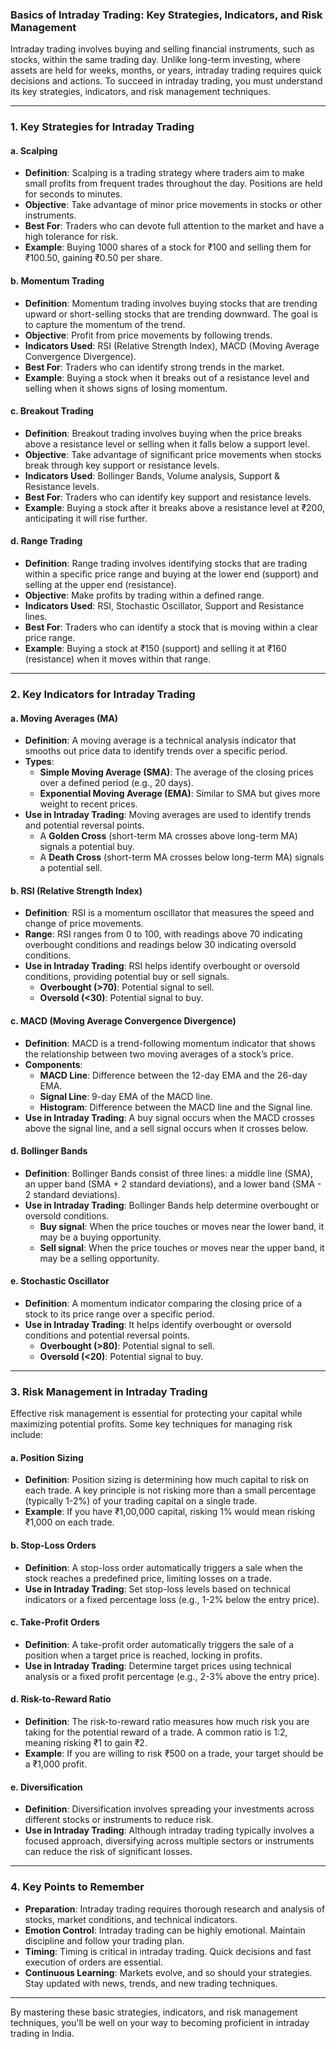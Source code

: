 ### Basics of Intraday Trading: Key Strategies, Indicators, and Risk Management

Intraday trading involves buying and selling financial instruments, such as stocks, within the same trading day. Unlike long-term investing, where assets are held for weeks, months, or years, intraday trading requires quick decisions and actions. To succeed in intraday trading, you must understand its key strategies, indicators, and risk management techniques.

---

### 1. **Key Strategies for Intraday Trading**

#### **a. Scalping**
- **Definition**: Scalping is a trading strategy where traders aim to make small profits from frequent trades throughout the day. Positions are held for seconds to minutes.
- **Objective**: Take advantage of minor price movements in stocks or other instruments.
- **Best For**: Traders who can devote full attention to the market and have a high tolerance for risk.
- **Example**: Buying 1000 shares of a stock for ₹100 and selling them for ₹100.50, gaining ₹0.50 per share.

#### **b. Momentum Trading**
- **Definition**: Momentum trading involves buying stocks that are trending upward or short-selling stocks that are trending downward. The goal is to capture the momentum of the trend.
- **Objective**: Profit from price movements by following trends.
- **Indicators Used**: RSI (Relative Strength Index), MACD (Moving Average Convergence Divergence).
- **Best For**: Traders who can identify strong trends in the market.
- **Example**: Buying a stock when it breaks out of a resistance level and selling when it shows signs of losing momentum.

#### **c. Breakout Trading**
- **Definition**: Breakout trading involves buying when the price breaks above a resistance level or selling when it falls below a support level.
- **Objective**: Take advantage of significant price movements when stocks break through key support or resistance levels.
- **Indicators Used**: Bollinger Bands, Volume analysis, Support & Resistance levels.
- **Best For**: Traders who can identify key support and resistance levels.
- **Example**: Buying a stock after it breaks above a resistance level at ₹200, anticipating it will rise further.

#### **d. Range Trading**
- **Definition**: Range trading involves identifying stocks that are trading within a specific price range and buying at the lower end (support) and selling at the upper end (resistance).
- **Objective**: Make profits by trading within a defined range.
- **Indicators Used**: RSI, Stochastic Oscillator, Support and Resistance lines.
- **Best For**: Traders who can identify a stock that is moving within a clear price range.
- **Example**: Buying a stock at ₹150 (support) and selling it at ₹160 (resistance) when it moves within that range.

---

### 2. **Key Indicators for Intraday Trading**

#### **a. Moving Averages (MA)**
- **Definition**: A moving average is a technical analysis indicator that smooths out price data to identify trends over a specific period.
- **Types**:
  - **Simple Moving Average (SMA)**: The average of the closing prices over a defined period (e.g., 20 days).
  - **Exponential Moving Average (EMA)**: Similar to SMA but gives more weight to recent prices.
- **Use in Intraday Trading**: Moving averages are used to identify trends and potential reversal points.
  - A **Golden Cross** (short-term MA crosses above long-term MA) signals a potential buy.
  - A **Death Cross** (short-term MA crosses below long-term MA) signals a potential sell.

#### **b. RSI (Relative Strength Index)**
- **Definition**: RSI is a momentum oscillator that measures the speed and change of price movements.
- **Range**: RSI ranges from 0 to 100, with readings above 70 indicating overbought conditions and readings below 30 indicating oversold conditions.
- **Use in Intraday Trading**: RSI helps identify overbought or oversold conditions, providing potential buy or sell signals.
  - **Overbought (>70)**: Potential signal to sell.
  - **Oversold (<30)**: Potential signal to buy.

#### **c. MACD (Moving Average Convergence Divergence)**
- **Definition**: MACD is a trend-following momentum indicator that shows the relationship between two moving averages of a stock’s price.
- **Components**:
  - **MACD Line**: Difference between the 12-day EMA and the 26-day EMA.
  - **Signal Line**: 9-day EMA of the MACD line.
  - **Histogram**: Difference between the MACD line and the Signal line.
- **Use in Intraday Trading**: A buy signal occurs when the MACD crosses above the signal line, and a sell signal occurs when it crosses below.

#### **d. Bollinger Bands**
- **Definition**: Bollinger Bands consist of three lines: a middle line (SMA), an upper band (SMA + 2 standard deviations), and a lower band (SMA - 2 standard deviations).
- **Use in Intraday Trading**: Bollinger Bands help determine overbought or oversold conditions.
  - **Buy signal**: When the price touches or moves near the lower band, it may be a buying opportunity.
  - **Sell signal**: When the price touches or moves near the upper band, it may be a selling opportunity.

#### **e. Stochastic Oscillator**
- **Definition**: A momentum indicator comparing the closing price of a stock to its price range over a specific period.
- **Use in Intraday Trading**: It helps identify overbought or oversold conditions and potential reversal points.
  - **Overbought (>80)**: Potential signal to sell.
  - **Oversold (<20)**: Potential signal to buy.

---

### 3. **Risk Management in Intraday Trading**

Effective risk management is essential for protecting your capital while maximizing potential profits. Some key techniques for managing risk include:

#### **a. Position Sizing**
- **Definition**: Position sizing is determining how much capital to risk on each trade. A key principle is not risking more than a small percentage (typically 1-2%) of your trading capital on a single trade.
- **Example**: If you have ₹1,00,000 capital, risking 1% would mean risking ₹1,000 on each trade.

#### **b. Stop-Loss Orders**
- **Definition**: A stop-loss order automatically triggers a sale when the stock reaches a predefined price, limiting losses on a trade.
- **Use in Intraday Trading**: Set stop-loss levels based on technical indicators or a fixed percentage loss (e.g., 1-2% below the entry price).

#### **c. Take-Profit Orders**
- **Definition**: A take-profit order automatically triggers the sale of a position when a target price is reached, locking in profits.
- **Use in Intraday Trading**: Determine target prices using technical analysis or a fixed profit percentage (e.g., 2-3% above the entry price).

#### **d. Risk-to-Reward Ratio**
- **Definition**: The risk-to-reward ratio measures how much risk you are taking for the potential reward of a trade. A common ratio is 1:2, meaning risking ₹1 to gain ₹2.
- **Example**: If you are willing to risk ₹500 on a trade, your target should be a ₹1,000 profit.

#### **e. Diversification**
- **Definition**: Diversification involves spreading your investments across different stocks or instruments to reduce risk.
- **Use in Intraday Trading**: Although intraday trading typically involves a focused approach, diversifying across multiple sectors or instruments can reduce the risk of significant losses.

---

### 4. **Key Points to Remember**
- **Preparation**: Intraday trading requires thorough research and analysis of stocks, market conditions, and technical indicators.
- **Emotion Control**: Intraday trading can be highly emotional. Maintain discipline and follow your trading plan.
- **Timing**: Timing is critical in intraday trading. Quick decisions and fast execution of orders are essential.
- **Continuous Learning**: Markets evolve, and so should your strategies. Stay updated with news, trends, and new trading techniques.

---

By mastering these basic strategies, indicators, and risk management techniques, you'll be well on your way to becoming proficient in intraday trading in India.